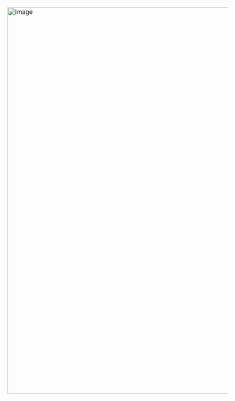 
<img width="1904" height="884" alt="image" src="https://github.com/user-attachments/assets/ba5030ae-3438-4b5c-9898-8e245d0b750b" />
